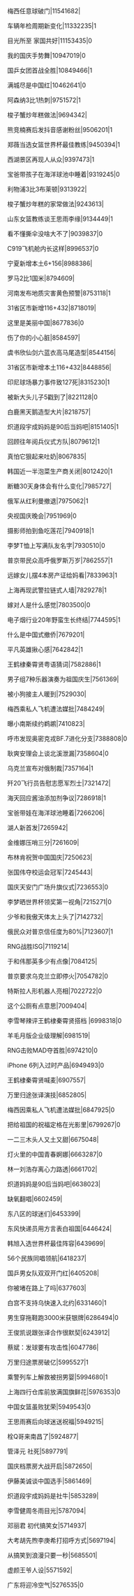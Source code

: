 梅西任意球破门|11541682|

车辆年检周期新变化|11332235|1

目光所至 家国共好|11153435|0

我的国庆手势舞|10947019|0

国乒女团首战全胜|10849466|1

满城尽是中国红|10462641|0

阿森纳3比1热刺|9751572|1

梭子蟹炒年糕做法|9694342|

熊竞楠赛后发抖音感谢粉丝|9506201|1

郑薇当选女篮世界杯最佳教练|9450394|1

西湖景区再现人从众|9397473|1

宝爸带孩子在海洋球池中睡着|9319245|0

利物浦3比3布莱顿|9313922|

梭子蟹炒年糕的家常做法|9243613|

山东女篮教练谈王思雨李缘|9134449|1

看不懂撕伞没啥大不了|9039837|0

C919飞机舱内长这样|8996537|0

宁夏新增本土6+156|8988386|

罗马2比1国米|8794609|

河南发布地质灾害黄色预警|8753118|1

31省区市新增116+432|8718019|

这里是美丽中国|8677836|0

伤了你的小心脏|8584597|

虞书欣仙剑六蓝衣高马尾造型|8544156|

31省区市新增本土116+432|8448856|

印尼球场暴力事件致127死|8315230|1

被新大头儿子5戳到了|8221128|0

白鹿黑天鹅造型大片|8218757|

炽道段宇成妈妈是90后当妈吧|8151405|1

回顾往年阅兵仪式方队|8079612|1

真怕它狠起来吐奶|8067835|

韩国近一半泡菜生产商关闭|8012420|1

断糖30天身体会有什么变化|7985727|

俄军从红利曼撤退|7975062|1

央视国庆晚会|7951969|0

摄影师拍到鱼吃莲花|7940918|1

李梦T恤上写满队友名字|7930510|0

普京带民众高呼俄罗斯万岁|7862557|1

远嫁女儿摆4本房产证给妈看|7833963|1

上海再现武警拉链式人墙|7829278|1

嫁对人是什么感觉|7803500|0

电子烟行业20年野蛮生长终结|7744595|1

什么是中国式撤侨|7679201|

平凡英雄揪心感|7642842|1

王鹤棣秦霄贤粤语猜词|7582886|1

男子组7种乐器演奏为祖国庆生|7561369|

被小狗接主人暖到|7529030|

梅西乘私人飞机遭法媒批|7484249|

曝小南斯续约鹈鹕|7410823|

呼市发现奥密克戎BF.7进化分支|7388808|0

耿爽安理会上谈北溪泄漏|7358604|0

乌克兰宣布对俄制裁|7357164|1

歼20飞行员告慰志愿军烈士|7321472|

海天回应酱油添加剂争议|7286918|1

宝爸带娃在海洋球池睡着|7266206|

湖人新首发|7265942|

金维娜压哨三分|7261609|

布林肯祝贺中国国庆|7250623|

张国伟夺校运会冠军|7245443|

国庆天安门广场升旗仪式|7236553|0

李梦晒世界杯领奖第一视角|7215271|0

少爷和我傲天体太上头了|7142732|

俄民众对普京信任度为80%|7123607|1

RNG战胜ISG|7119214|

于和伟那英多少有点像|7084125|

普京要求乌克兰立即停火|7054782|0

特斯拉人形机器人亮相|7022722|0

这个公厕有点意思|7009404|

李雪琴辣评王鹤棣秦霄贤搭档 ​​​​|6998318|0

羊毛月版企业级理解|6981519|

RNG击败MAD夺首胜|6974210|0

iPhone 6列入过时产品|6949493|0

王鹤棣秦霄贤喊麦|6907557|

万里归途张译演技|6852805|

梅西因乘私人飞机遭法媒批|6847925|0

把给祖国的祝福定格在光影里|6799267|0

一二三木头人又土又甜|6675048|

灯火里的中国青春婀娜|6663287|0

林一刘浩存离心力路透|6661702|

炽道妈妈是90后当妈吧|6638023|

缺氧翻唱|6602459|

东八区的球迷们|6453399|

东风快递员用方言表白祖国|6446424|

韩旭入选世界杯最佳阵容|6439699|

56个民族同唱领航|6418237|

国乒男女队双双开门红|6405208|

你被堵在路上了吗|6377603|

白宫不支持乌快速入北约|6331460|1

男生穿拖鞋跑3000米获银牌|6286494|0

王俊凯说跟张译合作很默契|6243912|

蔡斌：发球要有攻击性|6047786|

万里归途票房破亿|5995527|1

乘警列车上解救被拐男婴|5994680|1

上海四行仓库前放满国旗鲜花|5976353|0

中国女篮虽败犹荣|5949543|0

王思雨赛后向球迷送祝福|5949215|

栓Q哥来南昌了|5924877|

管泽元 社死|5897791|

国庆档票房大战开启|5872650|

伊藤美诚谈中国选手|5861469|

炽道段宇成妈妈是社牛|5853289|

李雪健周冬雨目光|5787094|

邓丽君 初代搞笑女|5714937|

大考胡先煦李庚希打招呼方式|5697194|

从搞笑到浪漫只要一秒|5685501|

虚颜王爷人设|5571592|

广东将迎冷空气|5276535|0

